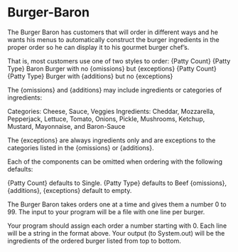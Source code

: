 # Burger-Baron
The Burger Baron has customers that will order in different ways and he wants his menus to automatically construct the burger ingredients in the proper order so he can display it to his gourmet burger chef’s.

That is, most customers use one of two styles to order:
{Patty Count} {Patty Type} Baron Burger with no {omissions} but {exceptions}
{Patty Count} {Patty Type} Burger with {additions} but no {exceptions}

The {omissions} and {additions} may include ingredients or categories of ingredients:
  
Categories: Cheese, Sauce, Veggies
Ingredients: Cheddar, Mozzarella, Pepperjack, Lettuce, Tomato, Onions, Pickle,
Mushrooms, Ketchup, Mustard, Mayonnaise, and Baron-Sauce

The {exceptions} are always ingredients only and are exceptions to the categories listed in the
{omissions} or {additions}.
  
Each of the components can be omitted when ordering with the following defaults:

{Patty Count} defaults to Single.
{Patty Type} defaults to Beef
{omissions}, {additions}, {exceptions} default to empty.
  
The Burger Baron takes orders one at a time and gives them a number 0 to 99.  The input to
your program will be a file with one line per burger.

Your program should assign each order a number starting with 0.
Each line will be a string in the format above.
Your output (to System.out) will be the ingredients of the ordered burger listed from top
to bottom.

